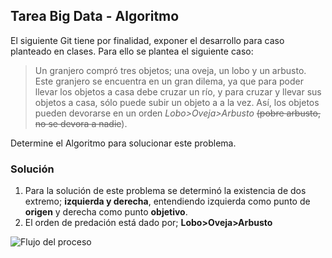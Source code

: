 ## Tarea Big Data - Algoritmo

El siguiente Git tiene por finalidad, exponer el desarrollo para caso planteado en clases.
Para ello  se plantea el siguiente caso:

>Un granjero compró tres objetos; una oveja, un lobo y un arbusto. Este granjero se encuentra en un gran dilema, ya que para poder llevar los objetos a casa  debe cruzar un río, y para cruzar y llevar sus objetos a casa, sólo puede subir un objeto a a la vez. Así, los objetos pueden devorarse en un orden *Lobo>Oveja>Arbusto* ~~(pobre arbusto, no se devora a nadie~~).

Determine el Algoritmo para solucionar este problema.

### Solución

 1.  Para la solución de este problema se determinó la existencia de dos extremo; **izquierda y derecha**, entendiendo izquierda como punto de **origen** y derecha como punto **objetivo**.
 2. El orden de predación está dado por; **Lobo>Oveja>Arbusto**

![Flujo del proceso](https://docs.google.com/drawings/d/1pjRka87L08RPUXYde1NUhTCjuWHb75VY6v5twz_M1-g/edit)
